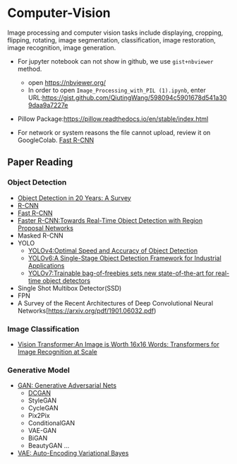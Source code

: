 # Computer-Vision

Image processing and computer vision tasks include displaying, cropping, flipping, rotating, image segmentation, classification, image restoration, image recognition, image generation. 


- For jupyter notebook can not show in github, we use `gist+nbviewer` method.
    - open <https://nbviewer.org/>
    - In order to open `Image_Processing_with_PIL (1).ipynb`, enter URL:<https://gist.github.com/QiutingWang/598094c5901678d541a309daa9a7227e>
    
- Pillow Package:<https://pillow.readthedocs.io/en/stable/index.html>

- For network or system reasons the file cannot upload, review it on GoogleColab. [Fast R-CNN](https://colab.research.google.com/drive/1tqT33wtD_iknunCecVovjfs129BamcKo?pli=1)


## Paper Reading
### Object Detection
- [Object Detection in 20 Years: A Survey](https://arxiv.org/pdf/1905.05055v2.pdf)
- [R-CNN](https://arxiv.org/pdf/1311.2524.pdf)
- [Fast R-CNN](https://arxiv.org/pdf/1504.08083.pdf)
- [Faster R-CNN:Towards Real-Time Object
Detection with Region Proposal Networks](https://arxiv.org/pdf/1506.01497.pdf)
- Masked R-CNN
- YOLO
  - [YOLOv4:Optimal Speed and Accuracy of Object Detection](https://arxiv.org/pdf/2004.10934.pdf)
  - [YOLOv6:A Single-Stage Object Detection Framework for Industrial Applications](https://arxiv.org/pdf/2209.02976.pdf)
  - [YOLOv7:Trainable bag-of-freebies sets new state-of-the-art for real-time object detectors](https://arxiv.org/pdf/2207.02696.pdf)
- Single Shot Multibox Detector(SSD)
- FPN
- A Survey of the Recent Architectures of Deep Convolutional Neural Networks[https://arxiv.org/pdf/1901.06032.pdf)
### Image Classification
- [Vision Transformer:An Image is Worth 16x16 Words: Transformers for Image Recognition at Scale](https://arxiv.org/pdf/2010.11929v2.pdf)

### Generative Model
- [GAN: Generative Adversarial Nets](https://arxiv.org/pdf/1406.2661.pdf)
  - [DCGAN](https://arxiv.org/pdf/1511.06434.pdf)
  - StyleGAN
  - CycleGAN
  - Pix2Pix
  - ConditionalGAN
  - VAE-GAN
  - BiGAN
  - BeautyGAN
  ...
- [VAE: Auto-Encoding Variational Bayes](https://arxiv.org/pdf/1312.6114v10.pdf)

